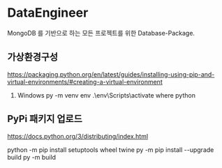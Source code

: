 # DataEngineer

MongoDB 를 기반으로 하는 모든 프로젝트를 위한 Database-Package.


<!-- ============================================================ -->
## 가상환경구성
https://packaging.python.org/en/latest/guides/installing-using-pip-and-virtual-environments/#creating-a-virtual-environment

1. Windows
py -m venv env
.\env\Scripts\activate
where python



<!-- ============================================================ -->
## PyPi 패키지 업로드
https://docs.python.org/3/distributing/index.html


python -m pip install setuptools wheel twine
py -m pip install --upgrade build
py -m build

